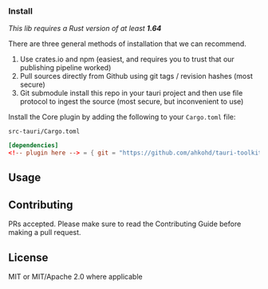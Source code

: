 <description>

### Install
_This lib requires a Rust version of at least **1.64**_

There are three general methods of installation that we can recommend.

1. Use crates.io and npm (easiest, and requires you to trust that our publishing pipeline worked)
2. Pull sources directly from Github using git tags / revision hashes (most secure)
3. Git submodule install this repo in your tauri project and then use file protocol to ingest the source (most secure, but inconvenient to use)

Install the Core plugin by adding the following to your `Cargo.toml` file:

`src-tauri/Cargo.toml`
```toml
[dependencies]
<!-- plugin here --> = { git = "https://github.com/ahkohd/tauri-toolkit", branch = "v2" }
```
## Usage
<library-usage-here>

## Contributing

PRs accepted. Please make sure to read the Contributing Guide before making a pull request.

## License
MIT or MIT/Apache 2.0 where applicable
